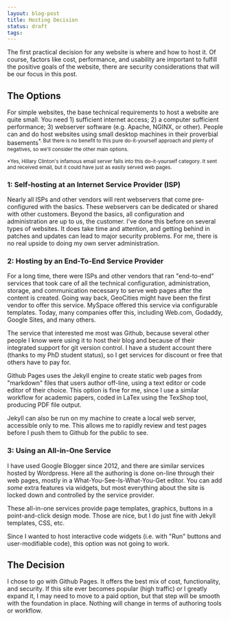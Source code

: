 ```yaml
---
layout: blog-post
title: Hosting Decision
status: draft
tags:
---
```


The first practical decision for any website is where and how to host it. Of course, factors like cost, performance, and usability are important to fulfill the positive goals of the website, there are security considerations that will be our focus in this post.

## The Options

For simple websites, the base technical requirements to host a website are quite small.  You need 1) sufficient internet access; 2) a computer sufficient performance; 3) webserver software (e.g. Apache, NGINX, or other). People can and do host websites using small desktop machines in their proverbial basements<sup>*</sub>.  But there is no benefit to this pure do-it-yourself approach and plenty of negatives, so we'll consider the other main options.

<p class="note"><sup>*</sub>Yes, Hillary Clinton's infamous email server falls into this do-it-yourself category.  It sent and received email, but it could have just as easily served web pages.</p>

### 1: Self-hosting at an Internet Service Provider (ISP)

Nearly all ISPs and other vendors will rent webservers that come pre-configured with the basics.  These webservers can be dedicated or shared with other customers.  Beyond the basics, all configuration and administration are up to us, the customer.  I've done this before on several types of websites.  It does take time and attention, and getting behind in patches and updates can lead to major security problems.  For me, there is no real upside to doing my own server administration.

### 2: Hosting by an End-To-End Service Provider

For a long time, there were ISPs and other vendors that ran "end-to-end" services that took care of all the technical configuration, administration, storage, and communication necessary to serve web pages after the content is created.  Going way back, GeoCities might have been the first vendor to offer this service.  MySpace offered this service via configurable templates. Today, many companies offer this, including Web.com, Godaddy, Google Sites, and many others.

The service that interested me most was Github, because several other people I know were using it to host their blog and because of their integrated support for git version control.  I have a student account there (thanks to my PhD student status), so I get services for discount or free that others have to pay for.

Github Pages uses the Jekyll engine to create static web pages from "markdown" files that users author off-line, using a text editor or code editor of their choice.  This option is fine for me, since I use a similar workflow for academic papers, coded in LaTex using the TexShop tool, producing PDF file output.

Jekyll can also be run on my machine to create a local web server, accessible only to me. This allows me to rapidly review and test pages before I push them to Github for the public to see.

### 3: Using an All-in-One Service

I have used Google Blogger since 2012, and there are similar services hosted by Wordpress.  Here all the authoring is done on-line through their web pages, mostly in a What-You-See-Is-What-You-Get editor.  You can add *some* extra features via widgets, but most everything about the site is locked down and controlled by the service provider.

These all-in-one services provide page templates, graphics, buttons in a point-and-click design mode.  Those are nice, but I do just fine with Jekyll templates, CSS, etc.

Since I wanted to host interactive code widgets (i.e. with "Run" buttons and user-modifiable code), this option was not going to work.

## The Decision

I chose to go with Github Pages.  It offers the best mix of cost, functionality, and security.  If this site ever becomes popular (high traffic) or I greatly expand it, I may need to move to a paid option, but that step will be smooth with the foundation in place.  Nothing will change in terms of authoring tools or workflow.


